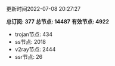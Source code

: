 更新时间2022-07-08 20:27:27

**总订阅: 377**
**总节点: 14487**
**有效节点: 4922**
- trojan节点: 434
- ss节点: 2018
- v2ray节点: 2444
- ssr节点: 26
